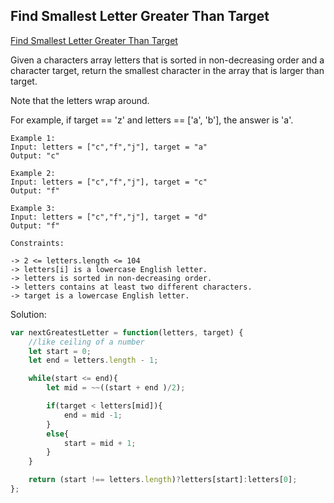 ## Find Smallest Letter Greater Than Target
[ Find Smallest Letter Greater Than Target ](https://leetcode.com/problems/find-smallest-letter-greater-than-target/)

Given a characters array letters that is sorted in non-decreasing order and a character target, return the smallest character in the array that is larger than target.

Note that the letters wrap around.

For example, if target == 'z' and letters == ['a', 'b'], the answer is 'a'.

```
Example 1:
Input: letters = ["c","f","j"], target = "a"
Output: "c"

Example 2:
Input: letters = ["c","f","j"], target = "c"
Output: "f"

Example 3:
Input: letters = ["c","f","j"], target = "d"
Output: "f"

Constraints:

-> 2 <= letters.length <= 104
-> letters[i] is a lowercase English letter.
-> letters is sorted in non-decreasing order.
-> letters contains at least two different characters.
-> target is a lowercase English letter.
```

Solution:
```js
var nextGreatestLetter = function(letters, target) {
    //like ceiling of a number
    let start = 0;
    let end = letters.length - 1;

    while(start <= end){
        let mid = ~~((start + end )/2);

        if(target < letters[mid]){
            end = mid -1;
        }
        else{
            start = mid + 1;
        }
    }

    return (start !== letters.length)?letters[start]:letters[0];
};
```